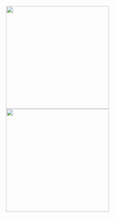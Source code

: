  <div>
  <a href="https://github.com/guilherme-toti">
  <img height="280" src="https://github-readme-stats.vercel.app/api?username=guilherme-toti&show_icons=true&theme=tokyonight&include_all_commits=true&count_private=true"/>
  <img height="280" src="https://github-readme-stats.vercel.app/api/top-langs/?username=guilherme-toti&langs_count=16&theme=tokyonight&layout=compact&card_width=400"/>
</div>

